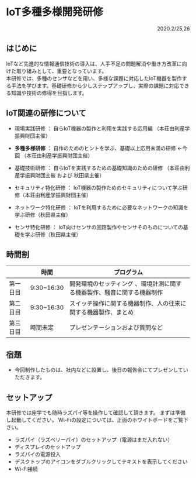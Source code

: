 
# IoT多種多様開発研修

<Div Align="right"> 2020.2/25,26 </Div>

## はじめに
IoTなど先進的な情報通信技術の導入は、人手不足の問題解消や働き方改革に向けた取り組みとして、重要となっています。\
本研修では、多種のセンサなどを用い、多様な課題に対応したIoT機器を製作する手法を学びます。基礎研修から少しステップアップし、実際の課題に対応できる知識や技術の修得を目指します。

## IoT関連の研修について

- 現場実践研修 ： 自らIoT機器の製作と利用を実践する応用編 （本荘由利産学振興財団主催）
- **多種多様研修** ： 自作のためのヒントを学ぶ、基礎以上応用未満の研修 ←今回 （本荘由利産学振興財団主催）
- 基礎技術研修 ： 自らIoTを実践するための基礎知識のための研修 （本荘由利産学振興財団主催 および 秋田県主催）

- セキュリティ特化研修 ： IoT機器の製作ためのセキュリティについて学ぶ研修（本荘由利産学振興財団主催）
- ネットワーク特化研修 ： IoTを利用するために必要なネットワークの知識を学ぶ研修（秋田県主催）
- センサ特化研修 ： IoT向けセンサの回路製作やセンサそのものについての基礎を学ぶ研修（秋田県主催）


## 時間割
| |時間|プログラム|
|---|---|---|
|第一日目|9:30~16:30|開発環境のセッティング 、環境計測に関する機器製作、騒音に関する機器制作|
|第二日目|9:30~16:30|スイッチ操作に関する機器制作、人の往来に関する機器製作、まとめ|
|第三日目|時間未定|プレゼンテーションおよび質問など|

## 宿題
- 今回制作したものは、社内などに設置し、後日の報告会にてプレゼンしていただきます。

## セットアップ
本研修では座学でも随時ラズパイ等を操作して確認して頂きます。
まずは準備し起動してください。
Wi-Fiの設定については、正面のホワイトボードをご覧下さい。
- ラズパイ（ラズベリーパイ）のセットアップ（電源はまだ入れない）
- ディスプレイのセットアップ
- ラズパイの電源投入
- デスクトップのアイコンをダブルクリックしてテキストを表示してください
- Wi-Fi接続

